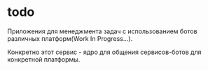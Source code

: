 # todo

Приложения для менеджмента задач с использованием ботов различных платформ(Work In Progress...).

Конкретно этот сервис - ядро для общения сервисов-ботов для конкретной платформы.
